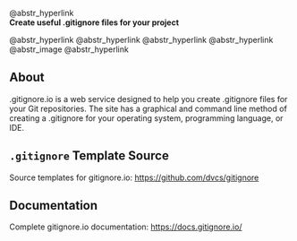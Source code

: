 @abstr_hyperlink   
**Create useful .gitignore files for your project**

@abstr_hyperlink @abstr_hyperlink @abstr_hyperlink @abstr_hyperlink @abstr_image @abstr_hyperlink 

## About

.gitignore.io is a web service designed to help you create .gitignore files for your Git repositories. The site has a graphical and command line method of creating a .gitignore for your operating system, programming language, or IDE.

## `.gitignore` Template Source

Source templates for gitignore.io: https://github.com/dvcs/gitignore

## Documentation

Complete gitignore.io documentation: https://docs.gitignore.io/
